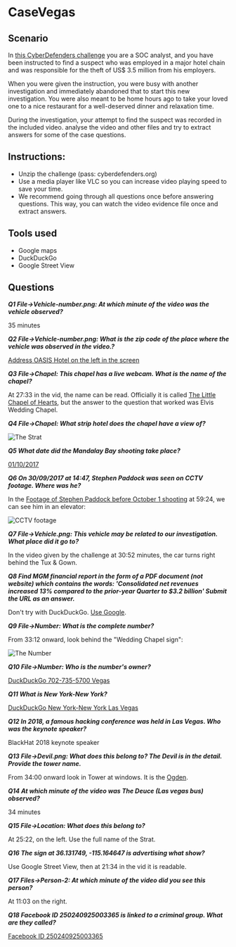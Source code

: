 # CaseVegas

## Scenario

In [this CyberDefenders challenge](https://cyberdefenders.org/blueteam-ctf-challenges/70) you are a SOC analyst, and you have been instructed to find a suspect who was employed in a major hotel chain and was responsible for the theft of US$ 3.5 million from his employers.

When you were given the instruction, you were busy with another investigation and immediately abandoned that to start this new investigation. You were also meant to be home hours ago to take your loved one to a nice restaurant for a well-deserved dinner and relaxation time.

During the investigation, your attempt to find the suspect was recorded in the included video. analyse the video and other files and try to extract answers for some of the case questions.

## Instructions:

* Unzip the challenge (pass: cyberdefenders.org)
* Use a media player like VLC so you can increase video playing speed to save your time.
* We recommend going through all questions once before answering questions. This way, you can watch the video evidence file once and extract answers.

## Tools used

* Google maps
* DuckDuckGo
* Google Street View

## Questions

***Q1 File->Vehicle-number.png: At which minute of the video was the vehicle observed?***

35 minutes

***Q2 File->Vehicle-number.png: What is the zip code of the place where the vehicle was observed in the video.?***

[Address OASIS Hotel on the left in the screen](https://oasisatgoldspike.com/contact/)

***Q3 File->Chapel: This chapel has a live webcam. What is the name of the chapel?***

At 27:33 in the vid, the name can be read. Officially it is called [The Little Chapel of Hearts](https://www.google.com/maps/@36.1455487,-115.1560703,3a,75y,27.84h,90t/data=!3m7!1e1!3m5!1spiaCOML-_7GvAtLe0Cg_uw!2e0!6shttps:%2F%2Fstreetviewpixels-pa.googleapis.com%2Fv1%2Fthumbnail%3Fpanoid%3DpiaCOML-_7GvAtLe0Cg_uw%26cb_client%3Dsearch.gws-prod.gps%26w%3D211%26h%3D120%26yaw%3D27.84077%26pitch%3D0%26thumbfov%3D100!7i16384!8i8192?entry=ttu), but the answer to the question that worked was Elvis Wedding Chapel.

***Q4 File->Chapel: What strip hotel does the chapel have a view of?***

![The Strat](/_static/images/casevegas1.png)

***Q5 What date did the Mandalay Bay shooting take place?***

[01/10/2017](https://en.wikipedia.org/wiki/2017_Las_Vegas_shooting)

***Q6 On 30/09/2017 at 14:47, Stephen Paddock was seen on CCTV footage. Where was he?***

In the [Footage of Stephen Paddock before October 1 shooting](https://www.youtube.com/watch?v=WpiDHq5atpg) at 59:24, we can see him in an elevator:

![CCTV footage](/_static/images/casevegas2.png)

***Q7 File->Vehicle.png: This vehicle may be related to our investigation. What place did it go to?***

In the video given by the challenge at 30:52 minutes, the car turns right behind the Tux & Gown.

***Q8  Find MGM financial report in the form of a PDF document (not website) which contains the words: 'Consolidated net revenues increased 13% compared to the prior-year Quarter to $3.2 billion' Submit the URL as an answer.***

Don't try with DuckDuckGo. [Use Google](https://www.google.com/search?q=Consolidated+net+revenues+increased+13%25+compared+to+the+prior-year+quarter+to+%243.2+billion+pdf).


***Q9  File->Number: What is the complete number?***

From 33:12 onward, look behind the "Wedding Chapel sign":

![The Number](/_static/images/casevegas3.png)

***Q10 File->Number: Who is the number's owner?***

[DuckDuckGo 702-735-5700 Vegas](https://duckduckgo.com/?q=702-735-5700+Las+Vegas)

***Q11 What is New York-New York?***

[DuckDuckGo New York-New York Las Vegas](https://duckduckgo.com/?q=New+York-New+York+Las+Vegas)

***Q12 In 2018, a famous hacking conference was held in Las Vegas. Who was the keynote speaker?***

BlackHat 2018 keynote speaker

***Q13 File->Devil.png: What does this belong to? The Devil is in the detail. Provide the tower name.***

From 34:00 onward look in Tower at windows. It is the [Ogden](https://ogdenlv.com/).

***Q14  At which minute of the video was The Deuce (Las vegas bus) observed?***

34 minutes

***Q15  File->Location: What does this belong to?***

At 25:22, on the left. Use the full name of the Strat.

***Q16 The sign at 36.131749, -115.164647 is advertising what show?***

Use Google Street View, then at 21:34 in the vid it is readable.

***Q17  Files->Person-2: At which minute of the video did you see this person?***

At 11:03 on the right.

***Q18 Facebook ID 250240925003365 is linked to a criminal group. What are they called?***

[Facebook ID 250240925003365](https://www.facebook.com/250240925003365/)
